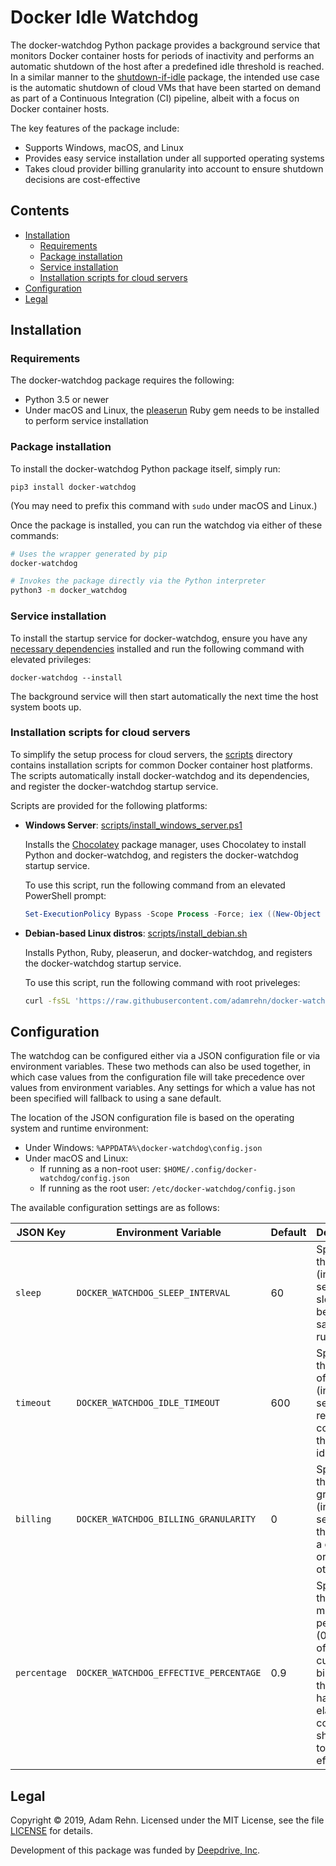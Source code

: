 Docker Idle Watchdog
====================

The docker-watchdog Python package provides a background service that monitors Docker container hosts for periods of inactivity and performs an automatic shutdown of the host after a predefined idle threshold is reached. In a similar manner to the [shutdown-if-idle](https://github.com/PolicyStat/shutdown-if-idle) package, the intended use case is the automatic shutdown of cloud VMs that have been started on demand as part of a Continuous Integration (CI) pipeline, albeit with a focus on Docker container hosts.

The key features of the package include:

- Supports Windows, macOS, and Linux
- Provides easy service installation under all supported operating systems
- Takes cloud provider billing granularity into account to ensure shutdown decisions are cost-effective


## Contents

- [Installation](#installation)
  - [Requirements](#requirements)
  - [Package installation](#package-installation)
  - [Service installation](#service-installation)
  - [Installation scripts for cloud servers](#installation-scripts-for-cloud-servers)
- [Configuration](#configuration)
- [Legal](#legal)


## Installation

### Requirements

The docker-watchdog package requires the following:

- Python 3.5 or newer
- Under macOS and Linux, the [pleaserun](https://github.com/jordansissel/pleaserun) Ruby gem needs to be installed to perform service installation

### Package installation

To install the docker-watchdog Python package itself, simply run:

```
pip3 install docker-watchdog
```

(You may need to prefix this command with `sudo` under macOS and Linux.)

Once the package is installed, you can run the watchdog via either of these commands:

```bash
# Uses the wrapper generated by pip
docker-watchdog

# Invokes the package directly via the Python interpreter
python3 -m docker_watchdog
```

### Service installation

To install the startup service for docker-watchdog, ensure you have any [necessary dependencies](#requirements) installed and run the following command with elevated privileges:

```
docker-watchdog --install
```

The background service will then start automatically the next time the host system boots up.

### Installation scripts for cloud servers

To simplify the setup process for cloud servers, the [scripts](https://github.com/adamrehn/docker-watchdog/tree/master/scripts) directory contains installation scripts for common Docker container host platforms. The scripts automatically install docker-watchdog and its dependencies, and register the docker-watchdog startup service.

Scripts are provided for the following platforms:

- **Windows Server**: [scripts/install_windows_server.ps1](https://github.com/adamrehn/docker-watchdog/blob/master/scripts/install_windows_server.ps1)
  
  Installs the [Chocolatey](https://chocolatey.org/) package manager, uses Chocolatey to install Python and docker-watchdog, and registers the docker-watchdog startup service.
  
  To use this script, run the following command from an elevated PowerShell prompt:
  
  ```powershell
  Set-ExecutionPolicy Bypass -Scope Process -Force; iex ((New-Object System.Net.WebClient).DownloadString('https://raw.githubusercontent.com/adamrehn/docker-watchdog/master/scripts/install_windows_server.ps1'))
  ```

- **Debian-based Linux distros**: [scripts/install_debian.sh](https://github.com/adamrehn/docker-watchdog/blob/master/scripts/install_debian.sh)
  
  Installs Python, Ruby, pleaserun, and docker-watchdog, and registers the docker-watchdog startup service.
  
  To use this script, run the following command with root priveleges:
  
  ```bash
  curl -fsSL 'https://raw.githubusercontent.com/adamrehn/docker-watchdog/master/scripts/install_debian.sh' | bash
  ```


## Configuration

The watchdog can be configured either via a JSON configuration file or via environment variables. These two methods can also be used together, in which case values from the configuration file will take precedence over values from environment variables. Any settings for which a value has not been specified will fallback to using a sane default.

The location of the JSON configuration file is based on the operating system and runtime environment:

- Under Windows: `%APPDATA%\docker-watchdog\config.json`
- Under macOS and Linux:
  - If running as a non-root user: `$HOME/.config/docker-watchdog/config.json`
  - If running as the root user: `/etc/docker-watchdog/config.json`

The available configuration settings are as follows:

|JSON Key     |Environment Variable                   |Default |Description                                                                                                                                   |
|-------------|---------------------------------------|--------|----------------------------------------------------------------------------------------------------------------------------------------------|
|`sleep`      |`DOCKER_WATCHDOG_SLEEP_INTERVAL`       |60      |Specifies the interval (in seconds) to sleep for between sampling runs.                                                                       |
|`timeout`    |`DOCKER_WATCHDOG_IDLE_TIMEOUT`         |600     |Specifies the period of inactivity (in seconds) required to consider the system idle.                                                         |
|`billing`    |`DOCKER_WATCHDOG_BILLING_GRANULARITY`  |0       |Specifies the billing granularity (in seconds) if the host is a cloud VM, or zero otherwise.                                                  |
|`percentage` |`DOCKER_WATCHDOG_EFFECTIVE_PERCENTAGE` |0.9     |Specifies the minimum percentage (0.0 to 1.0) of the current billing unit that must have elapsed to consider a shutdown to be cost-effective. |


## Legal

Copyright &copy; 2019, Adam Rehn. Licensed under the MIT License, see the file [LICENSE](https://github.com/adamrehn/docker-watchdog/blob/master/LICENSE) for details.

Development of this package was funded by [Deepdrive, Inc](https://deepdrive.io/).
